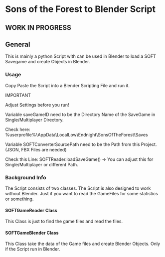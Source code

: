 
# Sons of the Forest to Blender Script

## WORK IN PROGRESS

## General

This is mainly a python Script with can be used in Blender to load a SOFT Savegame and create Objects in Blender.

### Usage

Copy Paste the Script into a Blender Scripting File and run it.

IMPORTANT

Adjust Settings before you run!

Variable saveGameID need to be the Directory Name of the SaveGame in Single/Multiplayer Directory. 

Check here: %userprofile%\AppData\LocalLow\Endnight\SonsOfTheForest\Saves

Variable SOFTConverterSourcePath need to be the Path from this Project. (JSON, FBX Files are needed)

Check this Line:
SOFTReader.loadSaveGame() -> You can adjust this for Single/Multiplayer or different Path.

### Background Info

The Script consists of two classes. The Script is also designed to work without Blender. Just if you want to read the GameFiles for some statistics or something.

#### SOFTGameReader Class

This Class is just to find the game files and read the files.

#### SOFTGameBlender Class

This Class take the data of the Game files and create Blender Objects. Only if the Script run in Blender.